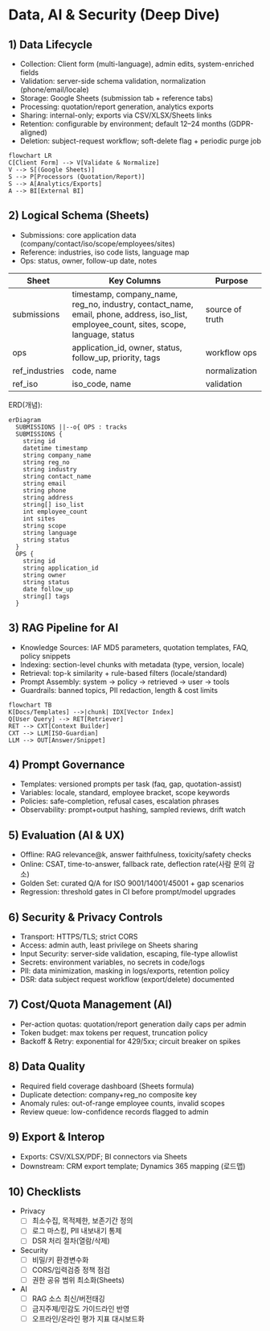 # Data, AI & Security (Deep Dive)

## 1) Data Lifecycle
- Collection: Client form (multi-language), admin edits, system-enriched fields
- Validation: server-side schema validation, normalization (phone/email/locale)
- Storage: Google Sheets (submission tab + reference tabs)
- Processing: quotation/report generation, analytics exports
- Sharing: internal-only; exports via CSV/XLSX/Sheets links
- Retention: configurable by environment; default 12–24 months (GDPR-aligned)
- Deletion: subject-request workflow; soft-delete flag + periodic purge job

```mermaid
flowchart LR
C[Client Form] --> V[Validate & Normalize]
V --> S[(Google Sheets)]
S --> P[Processors (Quotation/Report)]
S --> A[Analytics/Exports]
A --> BI[External BI]
```

## 2) Logical Schema (Sheets)
- Submissions: core application data (company/contact/iso/scope/employees/sites)
- Reference: industries, iso code lists, language map
- Ops: status, owner, follow-up date, notes

| Sheet | Key Columns | Purpose |
|---|---|---|
| submissions | timestamp, company_name, reg_no, industry, contact_name, email, phone, address, iso_list, employee_count, sites, scope, language, status | source of truth |
| ops | application_id, owner, status, follow_up, priority, tags | workflow ops |
| ref_industries | code, name | normalization |
| ref_iso | iso_code, name | validation |

ERD(개념):
```mermaid
erDiagram
  SUBMISSIONS ||--o{ OPS : tracks
  SUBMISSIONS {
    string id
    datetime timestamp
    string company_name
    string reg_no
    string industry
    string contact_name
    string email
    string phone
    string address
    string[] iso_list
    int employee_count
    int sites
    string scope
    string language
    string status
  }
  OPS {
    string id
    string application_id
    string owner
    string status
    date follow_up
    string[] tags
  }
```

## 3) RAG Pipeline for AI
- Knowledge Sources: IAF MD5 parameters, quotation templates, FAQ, policy snippets
- Indexing: section-level chunks with metadata (type, version, locale)
- Retrieval: top-k similarity + rule-based filters (locale/standard)
- Prompt Assembly: system → policy → retrieved → user → tools
- Guardrails: banned topics, PII redaction, length & cost limits

```mermaid
flowchart TB
K[Docs/Templates] -->|chunk| IDX[Vector Index]
Q[User Query] --> RET[Retriever]
RET --> CXT[Context Builder]
CXT --> LLM[ISO-Guardian]
LLM --> OUT[Answer/Snippet]
```

## 4) Prompt Governance
- Templates: versioned prompts per task (faq, gap, quotation-assist)
- Variables: locale, standard, employee bracket, scope keywords
- Policies: safe-completion, refusal cases, escalation phrases
- Observability: prompt+output hashing, sampled reviews, drift watch

## 5) Evaluation (AI & UX)
- Offline: RAG relevance@k, answer faithfulness, toxicity/safety checks
- Online: CSAT, time-to-answer, fallback rate, deflection rate(사람 문의 감소)
- Golden Set: curated Q/A for ISO 9001/14001/45001 + gap scenarios
- Regression: threshold gates in CI before prompt/model upgrades

## 6) Security & Privacy Controls
- Transport: HTTPS/TLS; strict CORS
- Access: admin auth, least privilege on Sheets sharing
- Input Security: server-side validation, escaping, file-type allowlist
- Secrets: environment variables, no secrets in code/logs
- PII: data minimization, masking in logs/exports, retention policy
- DSR: data subject request workflow (export/delete) documented

## 7) Cost/Quota Management (AI)
- Per-action quotas: quotation/report generation daily caps per admin
- Token budget: max tokens per request, truncation policy
- Backoff & Retry: exponential for 429/5xx; circuit breaker on spikes

## 8) Data Quality
- Required field coverage dashboard (Sheets formula)
- Duplicate detection: company+reg_no composite key
- Anomaly rules: out-of-range employee counts, invalid scopes
- Review queue: low-confidence records flagged to admin

## 9) Export & Interop
- Exports: CSV/XLSX/PDF; BI connectors via Sheets
- Downstream: CRM export template; Dynamics 365 mapping (로드맵)

## 10) Checklists
- Privacy
  - [ ] 최소수집, 목적제한, 보존기간 정의
  - [ ] 로그 마스킹, PII 내보내기 통제
  - [ ] DSR 처리 절차(열람/삭제)
- Security
  - [ ] 비밀/키 환경변수화
  - [ ] CORS/입력검증 정책 점검
  - [ ] 권한 공유 범위 최소화(Sheets)
- AI
  - [ ] RAG 소스 최신/버전태깅
  - [ ] 금지주제/민감도 가이드라인 반영
  - [ ] 오프라인/온라인 평가 지표 대시보드화
